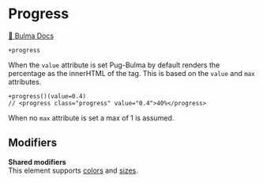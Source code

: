 # Progress

[📖 Bulma Docs](https://bulma.io/documentation/elements/progress/)

```pug
+progress
```

When the `value` attribute is set Pug-Bulma by default renders the percentage as the innerHTML of the tag. This is based on the `value` and `max` attributes.

```pug
+progress()(value=0.4)
// <progress class="progress" value="0.4">40%</progress>
```

When no `max` attribute is set a max of 1 is assumed.

## Modifiers

**Shared modifiers**  
This element supports [colors](../modifiers.md#colors) and [sizes](../modifiers.md#sizes).
